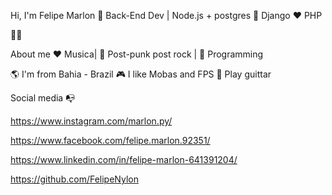 Hi, I'm Felipe Marlon 🐔
Back-End Dev | Node.js + postgres 🤖
Django ❤️ PHP

👨‍💻

About me
❤️ Musica| 🖤 Post-punk post rock | 💙 Programming     

🌎 I'm from Bahia - Brazil
🎮 I like Mobas and FPS
💎 Play guittar


Social media 📭


https://www.instagram.com/marlon.py/  

https://www.facebook.com/felipe.marlon.92351/

https://www.linkedin.com/in/felipe-marlon-641391204/

https://github.com/FelipeNylon
